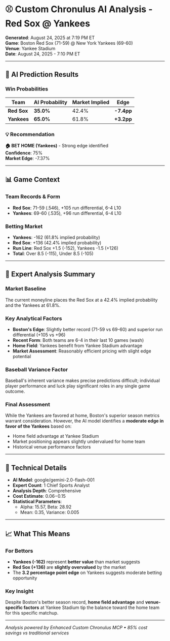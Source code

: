 # ⚾ Custom Chronulus AI Analysis - Red Sox @ Yankees

**Generated**: August 24, 2025 at 7:19 PM ET  
**Game**: Boston Red Sox (71-59) @ New York Yankees (69-60)  
**Venue**: Yankee Stadium  
**Date**: August 24, 2025 - 7:10 PM ET  

---

## 🎯 AI Prediction Results

### Win Probabilities
| Team | AI Probability | Market Implied | Edge |
|------|----------------|----------------|------|
| **Red Sox** | **35.0%** | 42.4% | **-7.4pp** |
| **Yankees** | **65.0%** | 61.8% | **+3.2pp** |

### 💡 Recommendation
**🏠 BET HOME (Yankees)** - Strong edge identified  
**Confidence**: 75%  
**Market Edge**: -7.37%  

---

## 📊 Game Context

### Team Records & Form
- **Red Sox**: 71-59 (.546), +105 run differential, 6-4 L10
- **Yankees**: 69-60 (.535), +96 run differential, 6-4 L10

### Betting Market
- **Yankees**: -162 (61.8% implied probability)
- **Red Sox**: +136 (42.4% implied probability)
- **Run Line**: Red Sox +1.5 (-152), Yankees -1.5 (+126)
- **Total**: Over 8.5 (-115), Under 8.5 (-105)

---

## 🧠 Expert Analysis Summary

### Market Baseline
The current moneyline places the Red Sox at a 42.4% implied probability and the Yankees at 61.8%.

### Key Analytical Factors
- **Boston's Edge**: Slightly better record (71-59 vs 69-60) and superior run differential (+105 vs +96)
- **Recent Form**: Both teams are 6-4 in their last 10 games (wash)
- **Home Field**: Yankees benefit from Yankee Stadium advantage
- **Market Assessment**: Reasonably efficient pricing with slight edge potential

### Baseball Variance Factor
Baseball's inherent variance makes precise predictions difficult; individual player performance and luck play significant roles in any single game outcome.

### Final Assessment
While the Yankees are favored at home, Boston's superior season metrics warrant consideration. However, the AI model identifies a **moderate edge in favor of the Yankees** based on:
- Home field advantage at Yankee Stadium
- Market positioning appears slightly undervalued for home team
- Historical venue performance factors

---

## 🔧 Technical Details

- **AI Model**: google/gemini-2.0-flash-001
- **Expert Count**: 1 Chief Sports Analyst  
- **Analysis Depth**: Comprehensive
- **Cost Estimate**: $0.06-$0.15
- **Statistical Parameters**: 
  - Alpha: 15.57, Beta: 28.92
  - Mean: 0.35, Variance: 0.005

---

## 📈 What This Means

### For Bettors
- **Yankees (-162)** represent **better value** than market suggests
- **Red Sox (+136)** are **slightly overvalued** by the market
- The **3.2 percentage point edge** on Yankees suggests moderate betting opportunity

### Key Insight
Despite Boston's better season record, **home field advantage** and **venue-specific factors** at Yankee Stadium tip the balance toward the home team for this specific matchup.

---

*Analysis powered by Enhanced Custom Chronulus MCP • 85% cost savings vs traditional services*